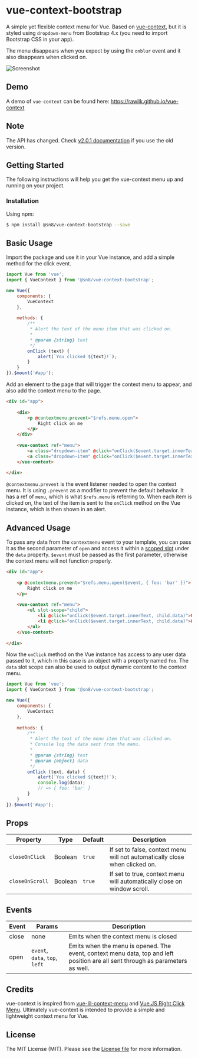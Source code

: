 # vue-context-bootstrap

A simple yet flexible context menu for Vue. Based on [vue-context](https://rawilk.github.io/vue-context), but it is styled using `dropdown-menu` from Bootstrap 4.x (you need to import Bootstrap CSS in your app).

The menu disappears when you expect by using the `onblur` event and it also
disappears when clicked on.

![Screenshot](screenshot.png)

## Demo

A demo of `vue-context` can be found here: https://rawilk.github.io/vue-context

## Note
The API has changed. Check [v2.0.1 documentation](https://github.com/rawilk/vue-context/blob/master/docs/2.0.1.md) 
if you use the old version.

## Getting Started

The following instructions will help you get the vue-context menu up and running on
your project.

### Installation

Using npm:
```bash
$ npm install @sn8/vue-context-bootstrap --save
```

## Basic Usage

Import the package and use it in your Vue instance, and add a simple method
for the click event.

```js
import Vue from 'vue';
import { VueContext } from '@sn8/vue-context-bootstrap';

new Vue({
    components: {
        VueContext
    },
    
    methods: {
        /**
         * Alert the text of the menu item that was clicked on.
         * 
         * @param {string} text
         */
        onClick (text) {
            alert(`You clicked ${text}!`);
        }
    }
}).$mount('#app');
```

Add an element to the page that will trigger the context menu to appear,
and also add the context menu to the page.

```html
<div id="app">
    
    <div>
        <p @contextmenu.prevent="$refs.menu.open">
            Right click on me
        </p>
    </div>
    
    <vue-context ref="menu">
        <a class="dropdown-item" @click="onClick($event.target.innerText)">Option 1</a>
        <a class="dropdown-item" @click="onClick($event.target.innerText)">Option 2</a>
    </vue-context>
    
</div>
```

`@contextmenu.prevent` is the event listener needed to open the context menu. It is using
`.prevent` as a modifier to prevent the default behavior. It has a ref of `menu`, which
is what `$refs.menu` is referring to. When each item is clicked on, the text of the item
is sent to the `onClick` method on the Vue instance, which is then shown in an alert.

## Advanced Usage

To pass any data from the `contextmenu` event to your template, you can pass it as the second
parameter of `open` and access it within a [scoped slot](https://vuejs.org/v2/guide/components.html#Scoped-Slots) 
under the `data` property. `$event` must be passed as the first parameter,
otherwise the context menu will not function properly.

```html
<div id="app">
    
    <p @contextmenu.prevent="$refs.menu.open($event, { foo: 'bar' })">
        Right click on me
    </p>
    
    <vue-context ref="menu">
        <ul slot-scope="child">
            <li @click="onClick($event.target.innerText, child.data)">Option 1</li>
            <li @click="onClick($event.target.innerText, child.data)">Option 2</li>
        </ul>
    </vue-context>
    
</div>
```

Now the `onClick` method on the Vue instance has access to any user data passed to it,
which in this case is an object with a property named `foo`. The `data` slot scope
can also be used to output dynamic content to the context menu.

```js
import Vue from 'vue';
import { VueContext } from '@sn8/vue-context-bootstrap';

new Vue({
    components: {
        VueContext
    },
    
    methods: {
        /**
         * Alert the text of the menu item that was clicked on.
         * Console log the data sent from the menu.
         * 
         * @param {string} text
         * @param {object} data
         */
        onClick (text, data) {
            alert(`You clicked ${text}!`);
            console.log(data);
            // => { foo: 'bar' }
        }
    }
}).$mount('#app');
```

## Props

| Property | Type | Default | Description |
| --- | --- | --- | --- |
| `closeOnClick` | Boolean | `true` | If set to false, context menu will not automatically close when clicked on. |
| `closeOnScroll` | Boolean | `true` | If set to true, context menu will automatically close on window scroll. |

## Events

| Event | Params | Description |
| --- | --- | --- |
| close | none | Emits when the context menu is closed |
| open | `event`, `data`, `top`, `left` | Emits when the menu is opened. The event, context menu data, top and left position are all sent through as parameters as well. |

## Credits

vue-context is inspired from [vue-lil-context-menu](https://github.com/timwis/vue-lil-context-menu)
and [Vue.JS Right Click Menu](http://vuejsexamples.com/vue-js-right-click-menu/). Ultimately
vue-context is intended to provide a simple and lightweight context menu for Vue.

## License

The MIT License (MIT). Please see the [License file](https://github.com/rawilk/vue-context/blob/master/LICENSE) for more information.
